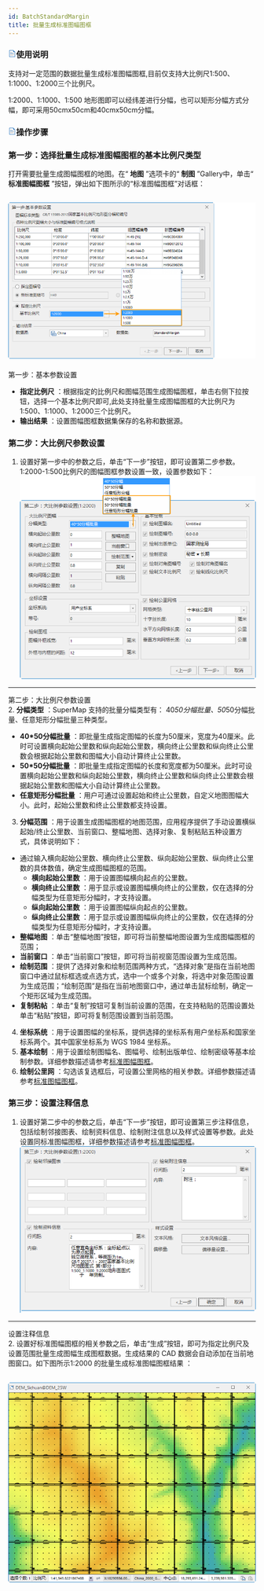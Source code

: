 ```yaml
---
id: BatchStandardMargin
title: 批量生成标准图幅图框
---
```

### ![](../../img/read.gif)使用说明

支持对一定范围的数据批量生成标准图幅图框,目前仅支持大比例尺1:500、1:1000、1:2000三个比例尺。

1:2000、1:1000、1:500 地形图即可以经纬差进行分幅，也可以矩形分幅方式分幅，即可采用50cmx50cm和40cmx50cm分幅。

### ![](../../img/read.gif)操作步骤

### 第一步：选择批量生成标准图幅图框的基本比例尺类型

打开需要批量生成图幅图框的地图。在“ **地图** ”选项卡的“ **制图** ”Gallery中，单击“ **标准图幅图框**
”按钮，弹出如下图所示的“标准图幅图框”对话框：

![](img/BatchStandardMarginDia.png)  
---  
第一步：基本参数设置  

* **指定比例尺** ：根据指定的比例尺和图幅范围生成图幅图框，单击右侧下拉按钮，选择一个基本比例尺即可,此处支持批量生成图幅图框的大比例尺为1:500、1:1000、1:2000三个比例尺。
* **输出结果** ：设置图幅图框数据集保存的名称和数据源。

### 第二步：大比例尺参数设置

1. 设置好第一步中的参数之后，单击“下一步”按钮，即可设置第二步参数。1:2000-1:500比例尺的图幅图框参数设置一致，设置参数如下：
![](img/LargeScaleSetting.png)  
---  
第二步：大比例尺参数设置  
2. **分幅类型** ：SuperMap 支持的批量分幅类型有： 40*50分幅批量、50*50分幅批量、任意矩形分幅批量三种类型。 
* **40*50分幅批量** ：即批量生成指定图幅的长度为50厘米，宽度为40厘米。此时可设置横向起始公里数和纵向起始公里数，横向终止公里数和纵向终止公里数会根据起始公里数和图幅大小自动计算终止公里数。
* **50*50分幅批量** ：即批量生成指定图幅的长度和宽度都为50厘米。此时可设置横向起始公里数和纵向起始公里数，横向终止公里数和纵向终止公里数会根据起始公里数和图幅大小自动计算终止公里数。
* **任意矩形分幅批量** ：用户可通过设置起始和终止公里数，自定义地图图幅大小。此时，起始公里数和终止公里数都支持设置。
3. **分幅范围** ：用于设置生成图幅图框的地图范围，应用程序提供了手动设置横纵起始/终止公里数、当前窗口、整幅地图、选择对象、复制粘贴五种设置方式，具体说明如下：
* 通过输入横向起始公里数、横向终止公里数、纵向起始公里数、纵向终止公里数的具体数值，确定生成图幅图框的范围。
  * **横向起始公里数** ：用于设置图幅横向起点的公里数。
  * **横向终止公里数** ：用于显示或设置图幅横向终止的公里数，仅在选择的分幅类型为任意矩形分幅时，才支持设置。
  * **纵向起始公里数** ：用于设置图幅纵向起点的公里数。 
  * **纵向终止公里数** ：用于显示或设置图幅纵向终止的公里数，仅在选择的分幅类型为任意矩形分幅时，才支持设置。
* **整幅地图** ：单击“整幅地图”按钮，即可将当前整幅地图设置为生成图幅图框的范围； 
* **当前窗口** ：单击“当前窗口”按钮，即可将当前视窗范围设置为生成范围。
* **绘制范围** ：提供了选择对象和绘制范围两种方式，“选择对象”是指在当前地图窗口中通过鼠标框选或点选方式，选中一个或多个对象，将选中对象范围设置为生成范围；“绘制范围”是指在当前地图窗口中，通过单击鼠标绘制，确定一个矩形区域为生成范围。 
* **复制粘帖** ：单击“复制”按钮可复制当前设置的范围，在支持粘贴的范围设置处单击“粘贴”按钮，即可将复制范围设置到当前范围。 
4. **坐标系统** ：用于设置图幅的坐标系，提供选择的坐标系有用户坐标系和国家坐标系两个。其中国家坐标系为 WGS 1984 坐标系。 
5. **基本绘制** ：用于设置绘制图幅名、图幅号、绘制出版单位、绘制密级等基本绘制参数。详细参数描述请参考[标准图幅图框](StandardMargin)。
6. **绘制公里网** ：勾选该复选框后，可设置公里网格的相关参数。详细参数描述请参考[标准图幅图框](StandardMargin)。

### 第三步：设置注释信息

1. 设置好第二步中的参数之后，单击“下一步”按钮，即可设置第三步注释信息，包括绘制邻接图表、绘制资料信息、绘制附注信息以及样式设置等参数。此处设置同标准图幅图框，详细参数描述请参考[标准图幅图框](StandardMargin)。
![](img/REMsetting.png)  
---  
设置注释信息  
2. 设置好标准图幅图框的相关参数之后，单击“生成”按钮，即可为指定比例尺及设置范围批量生成图幅生成图框数据。生成结果的 CAD 数据会自动添加在当前地图窗口。如下图所示1:2000 的批量生成标准图幅图框结果  ：  

![](img/BatchStandardMarginResult.png)  
---  



